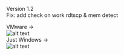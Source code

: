 Version 1.2  
Fix: add check on work rdtscp & mem detect  

  VMware ->  
![alt text](https://github.com/LazyAhora/Detect-VM-and-Hypervisor/blob/main/Vmware.png)  
Just Windows  ->  
![alt text](https://github.com/LazyAhora/Detect-VM-and-Hypervisor/blob/main/Windows.png)  

